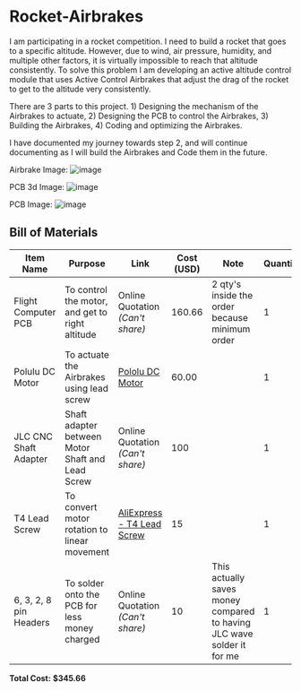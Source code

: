 # Rocket-Airbrakes

I am participating in a rocket competition. I need to build a rocket that goes to a specific altitude. However, due to wind, air pressure, humidity, and multiple other factors, it is virtually impossible to reach that altitude consistently. To solve this problem I am developing an active altitude control module that uses Active Control Airbrakes that adjust the drag of the rocket to get to the altitude very consistently.


There are 3 parts to this project. 1) Designing the mechanism of the Airbrakes to actuate, 2) Designing the PCB to control the Airbrakes, 3) Building the Airbrakes, 4) Coding and optimizing the Airbrakes.

I have documented my journey towards step 2, and will continue documenting as I will build the Airbrakes and Code them in the future. 


Airbrake Image: ![image](https://github.com/user-attachments/assets/e4fb83cd-f052-4559-a8c0-0434a8f0971d)

PCB 3d Image: ![image](https://github.com/user-attachments/assets/672eac3e-356c-41ce-8417-036675c4c187)

PCB Image: ![image](https://github.com/user-attachments/assets/22efb334-d5de-45bb-a409-8770c8de8b84)

## Bill of Materials

| **Item Name**            | **Purpose**                                                   | **Link**                                                                                                                                                    | **Cost (USD)** | **Note**                                                                                     | **Quantity** |
|--------------------------|---------------------------------------------------------------|-------------------------------------------------------------------------------------------------------------------------------------------------------------|----------------|----------------------------------------------------------------------------------------------|--------------|
| Flight Computer PCB      | To control the motor, and get to right altitude               | Online Quotation *(Can't share)*                                                                                                                            | 160.66          | 2 qty's inside the order because minimum order                                               | 1            |
| Polulu DC Motor          | To actuate the Airbrakes using lead screw                     | [Pololu DC Motor](https://www.pololu.com/product/4800)                                                                                                      | 60.00          |                                                                                              | 1            |
| JLC CNC Shaft Adapter    | Shaft adapter between Motor Shaft and Lead Screw              | Online Quotation *(Can't share)*                                                                                                                            | 100             |                                                                                              | 1            |
| T4 Lead Screw            | To convert motor rotation to linear movement                  | [AliExpress - T4 Lead Screw](https://www.aliexpress.us/item/3256804956186452.html)                                                                         | 15             |                                                                                              | 1            |
| 6, 3, 2, 8 pin Headers   | To solder onto the PCB for less money charged                 | Online Quotation *(Can't share)*                                                                                                                            | 10             | This actually saves money compared to having JLC wave solder it for me                      | 1            |

**Total Cost:** **$345.66**
